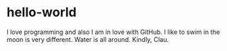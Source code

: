# hello-world
I love programming and also I am in love with GitHub.
I like to swim in the moon is very different. Water is all around. 
Kindly, Clau.
